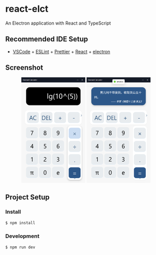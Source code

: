 # react-elct

An Electron application with React and TypeScript

## Recommended IDE Setup

- [VSCode](https://code.visualstudio.com/) + [ESLint](https://marketplace.visualstudio.com/items?itemName=dbaeumer.vscode-eslint) + [Prettier](https://marketplace.visualstudio.com/items?itemName=esbenp.prettier-vscode) + [React]() + [electron]()

## Screenshot
<p align='center'>
<img src='./build/1.png' width="200" height="330"/>

<img src='./build/2.png' width="200" height="330"/>
</p>

## Project Setup

### Install

```bash
$ npm install
```

### Development

```bash
$ npm run dev
```
